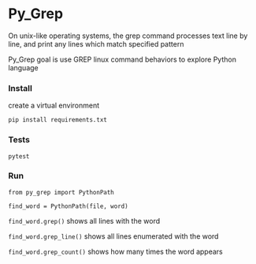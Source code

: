 # Py_Grep

On unix-like operating systems, the grep command processes
text line by line, and print any lines which match specified
pattern

Py_Grep goal is use GREP linux command behaviors to explore
Python language

### Install

create a virtual environment

`pip install requirements.txt`

### Tests

`pytest`

### Run

`from py_grep import PythonPath`

`find_word = PythonPath(file, word)`

`find_word.grep()` shows all lines with the word

`find_word.grep_line()` shows all lines enumerated with the word

`find_word.grep_count()` shows how many times the word appears

